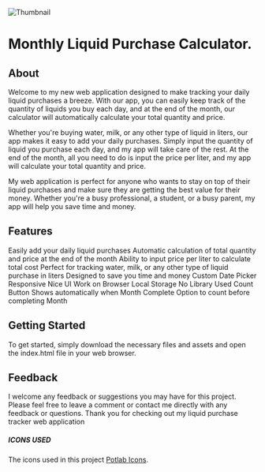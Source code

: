 ![Thumbnail](https://i.ibb.co/9cP0xd0/20221031-211131.png)


# Monthly Liquid Purchase Calculator.
## About
Welcome to my new web application designed to make tracking your daily liquid purchases a breeze. With our app, you can easily keep track of the quantity of liquids you buy each day, and at the end of the month, our calculator will automatically calculate your total quantity and price.

Whether you're buying water, milk, or any other type of liquid in liters, our app makes it easy to add your daily purchases. Simply input the quantity of liquid you purchase each day, and my app will take care of the rest. At the end of the month, all you need to do is input the price per liter, and my app will calculate your total quantity and price.

My web application is perfect for anyone who wants to stay on top of their liquid purchases and make sure they are getting the best value for their money. Whether you're a busy professional, a student, or a busy parent, my app will help you save time and money.

## Features

Easily add your daily liquid purchases
Automatic calculation of total quantity and price at the end of the month
Ability to input price per liter to calculate total cost
Perfect for tracking water, milk, or any other type of liquid purchase in liters
Designed to save you time and money
Custom Date Picker
Responsive
Nice UI
Work on Browser Local Storage
No Library Used
Count Button Shows automatically when Month Complete
Option to count before completing Month

## Getting Started

To get started, simply download the necessary files and assets and open the index.html file in your web browser.

## Feedback

I welcome any feedback or suggestions you may have for this project. Please feel free to leave a comment or contact me directly with any feedback or questions.
Thank you for checking out my liquid purchase tracker web application

##### ICONS USED
The icons used in this project [Potlab Icons](https://www.potlabicons.com/).


